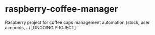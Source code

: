# raspberry-coffee-manager
Raspberry project for coffee caps management automation (stock, user accounts, ..)
[ONGOING PROJECT]
